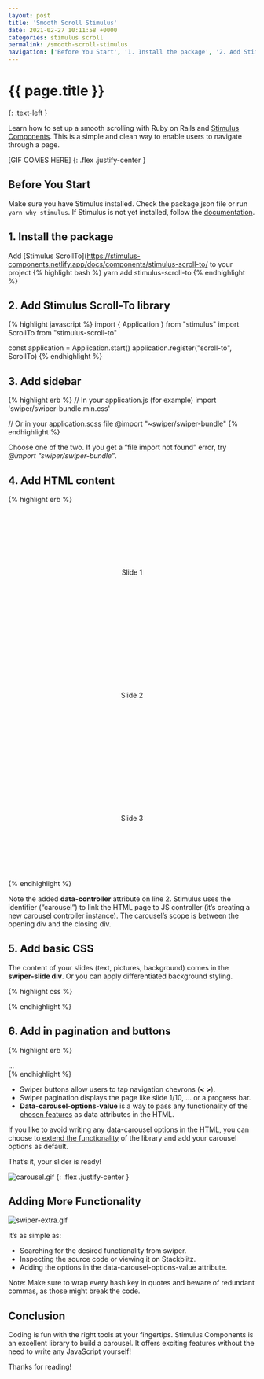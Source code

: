 ```yaml
---
layout: post
title: 'Smooth Scroll Stimulus'
date: 2021-02-27 10:11:58 +0000
categories: stimulus scroll
permalink: /smooth-scroll-stimulus
navigation: ['Before You Start', '1. Install the package', '2. Add Stimulus Scroll-To library', '3. Add sidebar', '4. Add HTML content', '5. Add basic CSS', '6. Add in pagination and buttons', 'Adding More Functionality', 'Conclusion']
---
```


# {{ page.title }}
{: .text-left }

Learn how to set up a smooth scrolling with Ruby on Rails and [Stimulus Components](https://github.com/stimulus-components). This is a simple and clean way to enable users to navigate through a page.

[GIF COMES HERE]
{: .flex .justify-center }

## Before You Start

Make sure you have Stimulus installed. Check the package.json file or run `yarn why stimulus`. If Stimulus is not yet installed, follow the [documentation](https://stimulus.hotwire.dev/handbook/installing).

## 1. Install the package

Add [Stimulus ScrollTo](https://stimulus-components.netlify.app/docs/components/stimulus-scroll-to/ to your project
{% highlight bash %}
yarn add stimulus-scroll-to
{% endhighlight %}

## 2. Add Stimulus Scroll-To library

{% highlight javascript %}
import { Application } from "stimulus"
import ScrollTo from "stimulus-scroll-to"

const application = Application.start()
application.register("scroll-to", ScrollTo)
{% endhighlight %}

## 3. Add sidebar

{% highlight erb %}
// In your application.js (for example)
import 'swiper/swiper-bundle.min.css'

// Or in your application.scss file
@import "~swiper/swiper-bundle"
{% endhighlight %}

Choose one of the two. If you get a “file import not found” error, try <br>_@import “swiper/swiper-bundle”_.

## 4. Add HTML content

{% highlight erb %}

<!-- Slider main container -->
<div data-controller="carousel" class="swiper-container">
  <!-- Additional required wrapper -->
  <div class="swiper-wrapper">
    <!-- Slides -->
    <div class="swiper-slide">Slide 1</div>
    <div class="swiper-slide">Slide 2</div>
    <div class="swiper-slide">Slide 3</div>
  </div>
</div>
{% endhighlight %}

Note the added **data-controller** attribute on line 2. Stimulus uses the identifier (“carousel”) to link the HTML page to JS controller (it’s creating a new carousel controller instance). The carousel’s scope is between the opening div and the closing div.

## 5. Add basic CSS

The content of your slides (text, pictures, background) comes in the **swiper-slide div**. Or you can apply differentiated background styling.

{% highlight css %}

<style>
  .swiper-slide {
    height: 250px;
    display: flex;
    align-items:center;
    justify-content: center;
  }

  .pink {
    background-color: lightpink;
  }

  .green {
    background-color: lightgreen;
  }

  .blue {
    background-color: lightblue;
  }
</style>

{% endhighlight %}

## 6. Add in pagination and buttons

{% highlight erb %}

<div data-controller="carousel" class="my-5 swiper-container w-25"
    data-carousel-options-value='{
    "pagination": { "el": ".swiper-pagination",
                    "dynamicBullets": "true" },
    "navigation": { "nextEl": ".swiper-button-next",
                    "prevEl": ".swiper-button-prev"}}'>
  ...
  <!-- Pagination (... or 1/10 or progress bar) -->
  <div class="swiper-pagination"></div>

  <!-- Navigation buttons (< >) -->
  <div class="swiper-button-prev"></div>
  <div class="swiper-button-next"></div>
</div>
{% endhighlight %}

- Swiper buttons allow users to tap navigation chevrons (**< >**).
- Swiper pagination displays the page like slide 1/10, … or a progress bar.
- **Data-carousel-options-value** is a way to pass any functionality of the [chosen features](https://swiperjs.com/demos) as data attributes in the HTML.

If you like to avoid writing any data-carousel options in the HTML, you can choose to[ extend the functionality](https://stimulus-components.netlify.app/docs/components/stimulus-carousel/#-extending-controller) of the library and add your carousel options as default.

That’s it, your slider is ready!

![carousel.gif](images/carousel.gif)
{: .flex .justify-center }

## Adding More Functionality

![swiper-extra.gif](images/swiper.png)

It’s as simple as:

- Searching for the desired functionality from swiper.
- Inspecting the source code or viewing it on Stackblitz.
- Adding the options in the data-carousel-options-value attribute.

Note: Make sure to wrap every hash key in quotes and beware of redundant commas, as those might break the code.

## Conclusion

Coding is fun with the right tools at your fingertips. Stimulus Components is an excellent library to build a carousel. It offers exciting features without the need to write any JavaScript yourself!

Thanks for reading!
